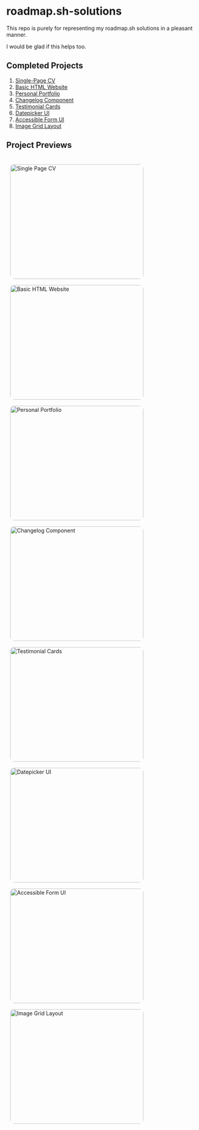 # roadmap.sh-solutions

This repo is purely for representing my roadmap.sh solutions in a pleasant manner.

I would be glad if this helps too.

## Completed Projects
1. [Single-Page CV](https://roadmap.sh/projects/single-page-cv)
2. [Basic HTML Website](https://roadmap.sh/projects/basic-html-website)
3. [Personal Portfolio](https://roadmap.sh/projects/portfolio-website)
4. [Changelog Component](https://roadmap.sh/projects/changelog-component)
5. [Testimonial Cards](https://roadmap.sh/projects/testimonial-cards)
6. [Datepicker UI](https://roadmap.sh/projects/datepicker-ui)
7. [Accessible Form UI](https://roadmap.sh/projects/accessible-form-ui)
7. [Image Grid Layout](https://roadmap.sh/projects/image-grid)

## Project Previews

<div style="display: flex; flex-direction: row; flex-wrap: wrap; justify-content: center align-items: center; gap: 16px; max-width: 1400px; margin: 0 auto; padding: 20px 10px;">
  <a href='/Frontend Projects/Single-Page CV/' style="width: 100%; max-width: 350px; height: 300px;">
    <img src="https://github.com/user-attachments/assets/69d94f2f-86db-4309-8383-772fadc5941a" alt="Single Page CV" style="border-radius: 8px; width: 350px; height: 300px; border-radius: 10px; object-fit: fill;" />
  </a>
  <a href='/Frontend Projects/Basic HTML Website/' style="width: 100%; max-width: 350px; height: 300px;">
    <img src="https://github.com/user-attachments/assets/d462b6d1-5af4-4f2e-b853-cbdb42cd5a86" alt="Basic HTML Website" style="border-radius: 8px; width: 350px; height: 300px; border-radius: 10px; object-fit: fill;" />
  </a>
  <a href='/Frontend Projects/Personal Portfolio/' style="width: 100%; max-width: 350px; height: 300px;">
    <img src="https://github.com/user-attachments/assets/d33fa5c8-7b02-4d9c-a02b-bfe3de8eac27" alt="Personal Portfolio" style="border-radius: 8px; width: 350px; height: 300px; border-radius: 10px; object-fit: fill;" />
  </a>
  <a href='/Frontend Projects/Changelog Component/' style="width: 100%; max-width: 350px; height: 300px;">
    <img src="https://github.com/user-attachments/assets/ece50a93-8fd9-4320-bc60-ecffe589857c" alt="Changelog Component" style="border-radius: 8px; width: 350px; height: 300px; border-radius: 10px; object-fit: fill;" />
  </a>
  <a href='/Frontend Projects/Testimonial Cards/' style="width: 100%; max-width: 350px; height: 300px;">
    <img src="https://github.com/user-attachments/assets/80c3805e-0955-4878-a42e-db13b0bd32a1" alt="Testimonial Cards" style="border-radius: 8px; width: 350px; height: 300px; border-radius: 10px; object-fit: fill;" />
  </a>
  <a href='/Frontend Projects/Datepicker UI/' style="width: 100%; max-width: 350px; height: 300px;">
    <img src="https://github.com/user-attachments/assets/e88dd722-9a32-455a-9cad-6683f0b7c20a" alt="Datepicker UI" style="border-radius: 8px; width: 350px; height: 300px; border-radius: 10px; object-fit: fill;" />
  </a>
  <a href='/Frontend Projects/Accessible Form UI/' style="width: 100%; max-width: 350px; height: 300px;">
    <img src="https://github.com/user-attachments/assets/4e765a0f-97a7-4054-9caa-7e9f6ac91bac" alt="Accessible Form UI" style="border-radius: 8px; width: 350px; height: 300px; border-radius: 10px; object-fit: fill;" />
  </a>
  <a href='/Frontend Projects/Image Grid Layout/' style="width: 100%; max-width: 350px; height: 300px;">
    <img src="https://github.com/user-attachments/assets/bf3e6b7c-f84c-45de-80f2-bd1daa2a2e6e" alt="Image Grid Layout" style="border-radius: 8px; width: 350px; height: 300px; border-radius: 10px; object-fit: fill;" />
  </a>
</div>
